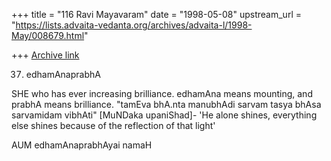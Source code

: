 +++
title = "116 Ravi Mayavaram"
date = "1998-05-08"
upstream_url = "https://lists.advaita-vedanta.org/archives/advaita-l/1998-May/008679.html"

+++
[Archive link](https://lists.advaita-vedanta.org/archives/advaita-l/1998-May/008679.html)

37. edhamAnaprabhA

SHE who has ever increasing brilliance. edhamAna means mounting, and
prabhA means brilliance. "tamEva bhA.nta manubhAdi sarvam tasya bhAsa
sarvamidam vibhAti" [MuNDaka upaniShad]- 'He alone shines, everything
else shines  because of the reflection of that light'

AUM edhamAnaprabhAyai namaH

